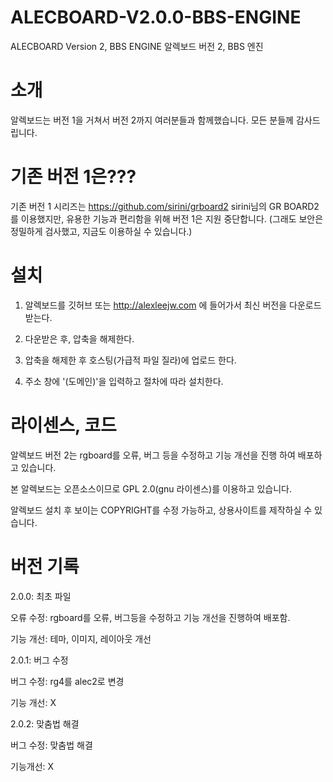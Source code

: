 # ALECBOARD-V2.0.0-BBS-ENGINE

ALECBOARD Version 2, BBS ENGINE
알렉보드 버전 2, BBS 엔진

소개
=======
알렉보드는 버전 1을 거쳐서 버전 2까지 여러분들과 함께했습니다.
모든 분들께 감사드립니다.

기존 버전 1은???
=======
기존 버전 1 시리즈는 https://github.com/sirini/grboard2 sirini님의 GR BOARD2를 이용했지만,
유용한 기능과 편리함을 위해 버전 1은 지원 중단합니다.
(그래도 보안은 정밀하게 검사했고, 지금도 이용하실 수 있습니다.)

설치
=======
1. 알렉보드를 깃허브 또는 http://alexleejw.com 에 들어가서 최신 버전을 다운로드 받는다.

2. 다운받은 후, 압축을 해제한다.

3. 압축을 해제한 후 호스팅(가급적 파일 질라)에 업로드 한다.

4. 주소 창에 '(도메인)'을 입력하고 절차에 따라 설치한다.

라이센스, 코드
=======
알렉보드 버전 2는 rgboard를 오류, 버그 등을 수정하고
기능 개선을 진행 하여 배포하고 있습니다.

본 알렉보드는 오픈소스이므로 GPL 2.0(gnu 라이센스)를 이용하고 있습니다.

알렉보드 설치 후 보이는 COPYRIGHT를 수정 가능하고,
상용사이트를 제작하실 수 있습니다.


버전 기록
=======

2.0.0: 최초 파일

오류 수정:
rgboard를 오류, 버그등을 수정하고 기능 개선을 진행하여 배포함.

기능 개선:
테마, 이미지, 레이아웃 개선

2.0.1: 버그 수정

버그 수정:
rg4를 alec2로 변경

기능 개선:
X

2.0.2: 맞춤법 해결

버그 수정:
맞춤법 해결

기능개선: X
